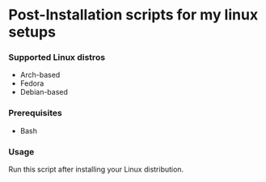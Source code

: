 # Post-Installation scripts for my linux setups

### Supported Linux distros

- Arch-based
- Fedora
- Debian-based

### Prerequisites

- Bash

### Usage

Run this script after installing your Linux distribution. 